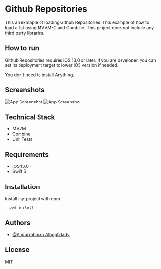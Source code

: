 
# Github Repositories

This an exmaple of loading Github Repositories.
This example of how to load a list using MVVM-C and Combine.
This project does not include any third party libraries.

## How to run

Github Repositories requires iOS 13.0 or later. If you are developer, you can set its deployment target to lower iOS version if needed.

You don't need to install Anything. 


## Screenshots

![App Screenshot](https://serving.photos.photobox.com/59502881a389e30b9f60a5a13dc3abd7fc2b8f273a63994c832b7fe6c7ea8effc538b372.jpg)
![App Screenshot](https://serving.photos.photobox.com/547419780e5162079bddba70ac81adecf9759527465d3b639bba0363359fb6734f6b2e13.jpg)


## Technical Stack

- MVVM
- Combine
- Unit Tests

## Requirements 

- iOS 13.0+
- Swift 5

## Installation

Install my-project with npm

```bash
  pod install
```


## Authors

- [@Abdurrahman Alboghdady](https://github.com/AAlboghdady)

## License

[MIT](https://choosealicense.com/licenses/mit/)
